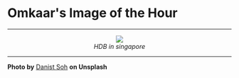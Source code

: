 # Omkaar's Image of the Hour

---

<div align="center">

<a href="https://unsplash.com/photos/white-and-green-concrete-building-p7kMu-QwI0M">
  <img src="https://images.unsplash.com/photo-1627866965574-81d35f482103?crop=entropy&cs=tinysrgb&fit=max&fm=jpg&ixid=M3w3NjA2Nzh8MHwxfHJhbmRvbXx8fHx8fHx8fDE3NTQ2MTg0MDB8&ixlib=rb-4.1.0&q=80&w=1080" style="max-width:100%; height:auto;">
</a>

<br>
<i>HDB in singapore</i>

</div>

---

**Photo by** [Danist Soh](https://unsplash.com/@danist07) **on Unsplash**
